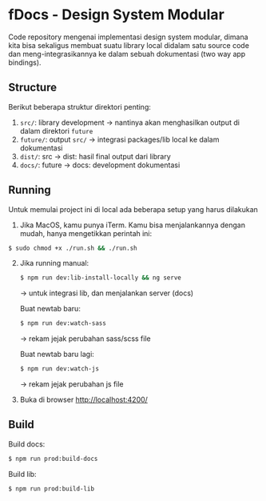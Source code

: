 # fDocs - Design System Modular
Code repository mengenai implementasi design system modular, dimana kita bisa sekaligus membuat suatu library local didalam satu source code dan meng-integrasikannya ke dalam sebuah dokumentasi (two way app bindings). 

## Structure
Berikut beberapa struktur direktori penting:

  1. `src/`:  library development  -> nantinya akan menghasilkan output di dalam direktori `future`
  2. `future/`: output `src/` -> integrasi packages/lib local ke dalam dokumentasi
  3. `dist/`: src -> dist: hasil final output dari library
  4. `docs/`: future -> docs: development dokumentasi

## Running
Untuk memulai project ini di local ada beberapa setup yang harus dilakukan
1. Jika MacOS, kamu punya iTerm. Kamu bisa menjalankannya dengan mudah, hanya mengetikkan perintah ini:
```sh
$ sudo chmod +x ./run.sh && ./run.sh
```
2. Jika running manual:
   ```sh
   $ npm run dev:lib-install-locally && ng serve
   ``` 
   -> untuk integrasi lib, dan menjalankan server (docs)
   
   Buat newtab baru:
   ```sh
   $ npm run dev:watch-sass
   ```
   -> rekam jejak perubahan sass/scss file
   
   Buat newtab baru lagi:
   ```sh
   $ npm run dev:watch-js
   ```
   -> rekam jejak perubahan js file
3. Buka di browser [http://localhost:4200/](http://localhost:4200/)

## Build
Build docs:
```sh
$ npm run prod:build-docs
```

Build lib:
```sh
$ npm run prod:build-lib
```